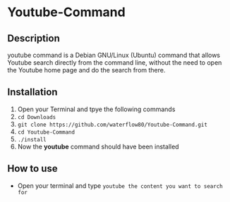 # Youtube-Command

## Description
youtube command is a Debian GNU/Linux (Ubuntu) command that allows Youtube search directly from the command line, without the need to open the Youtube 
home page and do the search from there.

## Installation

1. Open your Terminal and tpye the following commands
2. ```cd Downloads```
3. ```git clone https://github.com/waterflow80/Youtube-Command.git```
4. ```cd Youtube-Command```
5. ```./install```
6. Now the **youtube** command should have been installed

## How to use
- Open your terminal and type ```youtube the content you want to search for``` 


